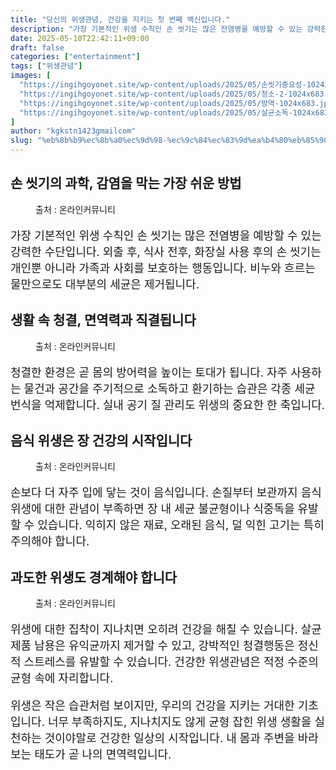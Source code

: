 ```yaml
---
title: "당신의 위생관념, 건강을 지키는 첫 번째 백신입니다."
description: "가장 기본적인 위생 수칙인 손 씻기는 많은 전염병을 예방할 수 있는 강력한 수단입니다. 외출 후, 식사 전후, 화장실 사용 후의 손 씻기는 개인뿐 아니라 가족과 사회를 보호하는 행동입니다. 비누와 흐르는 물만으로도 대부분의 세균은 제거됩니다."
date: 2025-05-10T22:42:11+09:00
draft: false
categories: ["entertainment"]
tags: ["위생관념"]
images: [
  "https://ingihgoyonet.site/wp-content/uploads/2025/05/손씻기중요성-1024x768.jpg"
  "https://ingihgoyonet.site/wp-content/uploads/2025/05/청소-2-1024x683.jpg"
  "https://ingihgoyonet.site/wp-content/uploads/2025/05/방역-1024x683.jpg"
  "https://ingihgoyonet.site/wp-content/uploads/2025/05/살균소독-1024x683.jpg"
]
author: "kgkstn1423gmailcom"
slug: "%eb%8b%b9%ec%8b%a0%ec%9d%98-%ec%9c%84%ec%83%9d%ea%b4%80%eb%85%90-%ea%b1%b4%ea%b0%95%ec%9d%84-%ec%a7%80%ed%82%a4%eb%8a%94-%ec%b2%ab-%eb%b2%88%ec%a7%b8-%eb%b0%b1%ec%8b%a0%ec%9e%85%eb%8b%88%eb%8b%a4"
---
```


<h2 >손 씻기의 과학, 감염을 막는 가장 쉬운 방법</h2> <figure ><img src="https://ingihgoyonet.site/wp-content/uploads/2025/05/손씻기중요성-1024x768.jpg" alt="" style="aspect-ratio:16/9;object-fit:cover"/><figcaption >출처 : 온라인커뮤니티</figcaption></figure> <p style="font-size:18px">가장 기본적인 위생 수칙인 손 씻기는 많은 전염병을 예방할 수 있는 강력한 수단입니다. 외출 후, 식사 전후, 화장실 사용 후의 손 씻기는 개인뿐 아니라 가족과 사회를 보호하는 행동입니다. 비누와 흐르는 물만으로도 대부분의 세균은 제거됩니다.</p> <h2 >생활 속 청결, 면역력과 직결됩니다</h2> <figure ><img src="https://ingihgoyonet.site/wp-content/uploads/2025/05/청소-2-1024x683.jpg" alt="" style="aspect-ratio:16/9;object-fit:cover"/><figcaption >출처 : 온라인커뮤니티</figcaption></figure> <p style="font-size:18px">청결한 환경은 곧 몸의 방어력을 높이는 토대가 됩니다. 자주 사용하는 물건과 공간을 주기적으로 소독하고 환기하는 습관은 각종 세균 번식을 억제합니다. 실내 공기 질 관리도 위생의 중요한 한 축입니다.</p> <h2 >음식 위생은 장 건강의 시작입니다</h2> <figure ><img src="https://ingihgoyonet.site/wp-content/uploads/2025/05/방역-1024x683.jpg" alt="" style="aspect-ratio:16/9;object-fit:cover"/><figcaption >출처 : 온라인커뮤니티</figcaption></figure> <p style="font-size:18px">손보다 더 자주 입에 닿는 것이 음식입니다. 손질부터 보관까지 음식 위생에 대한 관념이 부족하면 장 내 세균 불균형이나 식중독을 유발할 수 있습니다. 익히지 않은 재료, 오래된 음식, 덜 익힌 고기는 특히 주의해야 합니다.</p> <h2 >과도한 위생도 경계해야 합니다</h2> <figure ><img src="https://ingihgoyonet.site/wp-content/uploads/2025/05/살균소독-1024x683.jpg" alt="" style="aspect-ratio:16/9;object-fit:cover"/><figcaption >출처 : 온라인커뮤니티</figcaption></figure> <p style="font-size:18px">위생에 대한 집착이 지나치면 오히려 건강을 해칠 수 있습니다. 살균제품 남용은 유익균까지 제거할 수 있고, 강박적인 청결행동은 정신적 스트레스를 유발할 수 있습니다. 건강한 위생관념은 적정 수준의 균형 속에 자리합니다.</p> <p style="font-size:18px">위생은 작은 습관처럼 보이지만, 우리의 건강을 지키는 거대한 기초입니다. 너무 부족하지도, 지나치지도 않게 균형 잡힌 위생 생활을 실천하는 것이야말로 건강한 일상의 시작입니다. 내 몸과 주변을 바라보는 태도가 곧 나의 면역력입니다.</p>